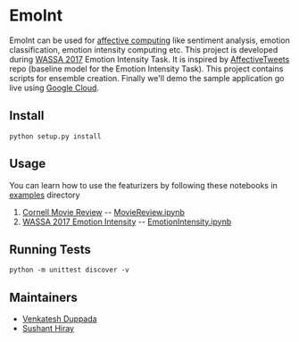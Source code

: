 # EmoInt
EmoInt can be used for [affective computing](https://en.wikipedia.org/wiki/Affective_computing)
like sentiment analysis, emotion classification, emotion intensity computing etc. This project is developed
during [WASSA 2017](http://optima.jrc.it/wassa2017/) Emotion Intensity Task. It is inspired by
[AffectiveTweets](https://github.com/felipebravom/AffectiveTweets) repo (baseline model for the Emotion Intensity Task).
This project contains scripts for ensemble creation. Finally we'll demo the sample application go live using
[Google Cloud](https://cloud.google.com/).

## Install
```
python setup.py install
```

## Usage
You can learn how to use the featurizers by following these notebooks in [examples](emoint/examples) directory
 1. [Cornell Movie Review](http://www.cs.cornell.edu/people/pabo/movie-review-data/) -- [MovieReview.ipynb](emoint/examples/MovieReview.ipynb)
 2. [WASSA 2017 Emotion Intensity](http://optima.jrc.it/wassa2017/) -- [EmotionIntensity.ipynb](emoint/examples/EmotionIntensity.ipynb)


## Running Tests
```
python -m unittest discover -v
```

## Maintainers
- [Venkatesh Duppada](venkatesh-1729.github.io)
- [Sushant Hiray](sushant-hiray.github.io)

